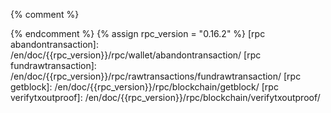 [Adam Back]: http://www.cypherspace.org/adam/
[Anthony Towns]: https://github.com/ajtowns
[Alex Morcos]: https://github.com/morcos
[Andrew Chow]: https://github.com/achow101
[Antti Majakivi]: https://github.com/anduck
[Bob McElrath]: https://github.com/mcelrath
[Bryan Bishop]: https://github.com/kanzure
[BtcDrak]: https://github.com/btcdrak
[Chris Stewart]: https://github.com/Christewart
[Clark Moody]: https://github.com/clarkmoody
[Clem Taylor]: https://github.com/clemtaylor
[Chun Kuan Lee]: https://github.com/ken2812221
[Cory Fields]: https://github.com/theuni
[David Harding]: https://github.com/harding/
[Eric Lombrozo]: https://github.com/codeshark
[Eric Voskuil]: https://github.com/evoskuil
[Gleb Naumenko]: https://github.com/naumenkogs
[Glenn Willen]: https://github.com/gwillen
[Gregory Maxwell]: https://github.com/gmaxwell
[Gregory Sanders]: https://github.com/instagibbs
[James O'Beirne]: https://github.com/jamesob
[Jeremy Rubin]: https://github.com/JeremyRubin
[Jesse Cohen]: http://github.com/skeees
[Jim Posen]: https://github.com/jimpo
[Joao Barbosa]: https://github.com/promag
[John Newbery]: https://github.com/jnewbery
[Johnathan Corgan]: https://github.com/jmcorgan
[Johnson Lau]: https://github.com/jl2012
[Jonas Nick]: https://github.com/jonasnick
[Jonas Schnelli]: https://github.com/jonasschnelli
[Jorge Timon]: https://github.com/jtimon
[Jorge Timón]: https://github.com/jtimon
[Joseph Poon]: https://github.com/josephpoon
[Joshua Simmons]: https://github.com/kadoban
[Justin Arthur]: https://github.com/justintarthur
[Karel Bilek]: https://github.com/karel-3d
[Karl-Johan Alm]: https://github.com/kallewoof
[Lucas Betschart]: https://github.com/lclc
[Luke Dashjr]: https://github.com/luke-jr
[Marco Falke]: https://github.com/MarcoFalke
[Mark Erhardt]: https://github.com/Xekyo
[Mark Friedenbach]: https://github.com/maaku
[Matt Corallo]: https://github.com/TheBlueMatt
[Michael Ford]: https://github.com/fanquake
[Michagogo]: https://github.com/Michagogo
[Midnight Magic]: https://github.com/midnightmagic
[Nicolas Dorier]: https://github.com/NicolasDorier
[Olaoluwa Osuntokun]: https://github.com/Roasbeef
[Patrick Strateman]: https://github.com/pstratem
[Pavel Janik]: https://github.com/paveljanik
[Peter Todd]: https://github.com/petertodd
[Pieter Wuille]: https://github.com/sipa
[Randolf Richardson]: https://github.com/randolf
[Russell Yanofsky]: https://github.com/ryanofsky
[Saleem Rashid]: https://github.com/saleemrashid
[Samuel Dobson]: https://github.com/MeshCollider
[Sjors Provoost]: https://github.com/sjors
[Steve Lee]: https://github.com/moneyball
[Suhas Daftuar]: https://github.com/sdaftuar
[Tadge Dryja]: https://github.com/T909
[Tom Harding]: https://github.com/dgenr8
[Varunram Ganesh]: https://github.com/Varunram
[Warren Togami]: https://github.com/wtogami
[Wladimir van der Laan]: https://github.com/laanwj
[Zooko Wilcox]: https://github.com/zooko

[BIP1]: https://github.com/bitcoin/bips/blob/master/bip-0001.mediawiki
[BIP2]: https://github.com/bitcoin/bips/blob/master/bip-0002.mediawiki
[BIP9]: https://github.com/bitcoin/bips/blob/master/bip-0009.mediawiki
[BIP11]: https://github.com/bitcoin/bips/blob/master/bip-0011.mediawiki
[BIP13]: https://github.com/bitcoin/bips/blob/master/bip-0013.mediawiki
[BIP14]: https://github.com/bitcoin/bips/blob/master/bip-0014.mediawiki
[BIP16]: https://github.com/bitcoin/bips/blob/master/bip-0016.mediawiki
[BIP21]: https://github.com/bitcoin/bips/blob/master/bip-0021.mediawiki
[BIP22]: https://github.com/bitcoin/bips/blob/master/bip-0022.mediawiki
[BIP23]: https://github.com/bitcoin/bips/blob/master/bip-0023.mediawiki
[BIP30]: https://github.com/bitcoin/bips/blob/master/bip-0030.mediawiki
[BIP31]: https://github.com/bitcoin/bips/blob/master/bip-0031.mediawiki
[BIP32]: https://github.com/bitcoin/bips/blob/master/bip-0032.mediawiki
[BIP34]: https://github.com/bitcoin/bips/blob/master/bip-0034.mediawiki
[BIP35]: https://github.com/bitcoin/bips/blob/master/bip-0035.mediawiki
[BIP37]: https://github.com/bitcoin/bips/blob/master/bip-0037.mediawiki
[BIP39]: https://github.com/bitcoin/bips/blob/master/bip-0039.mediawiki
[BIP42]: https://github.com/bitcoin/bips/blob/master/bip-0042.mediawiki
[BIP50]: https://github.com/bitcoin/bips/blob/master/bip-0050.mediawiki
[BIP61]: https://github.com/bitcoin/bips/blob/master/bip-0061.mediawiki
[BIP62]: https://github.com/bitcoin/bips/blob/master/bip-0062.mediawiki
[BIP65]: https://github.com/bitcoin/bips/blob/master/bip-0065.mediawiki
[BIP66]: https://github.com/bitcoin/bips/blob/master/bip-0066.mediawiki
[BIP68]: https://github.com/bitcoin/bips/blob/master/bip-0068.mediawiki
[BIP70]: https://github.com/bitcoin/bips/blob/master/bip-0070.mediawiki
[BIP71]: https://github.com/bitcoin/bips/blob/master/bip-0071.mediawiki
[BIP72]: https://github.com/bitcoin/bips/blob/master/bip-0072.mediawiki
[BIP111]: https://github.com/bitcoin/bips/blob/master/bip-0111.mediawiki
[BIP112]: https://github.com/bitcoin/bips/blob/master/bip-0112.mediawiki
[BIP113]: https://github.com/bitcoin/bips/blob/master/bip-0113.mediawiki
[BIP114]: https://github.com/bitcoin/bips/blob/master/bip-0114.mediawiki
[BIP125]: https://github.com/bitcoin/bips/blob/master/bip-0125.mediawiki
[BIP130]: https://github.com/bitcoin/bips/blob/master/bip-0130.mediawiki
[BIP133]: https://github.com/bitcoin/bips/blob/master/bip-0133.mediawiki
[BIP134]: https://github.com/bitcoin/bips/blob/master/bip-0134.mediawiki
[BIP141]: https://github.com/bitcoin/bips/blob/master/bip-0141.mediawiki
[BIP142]: https://github.com/bitcoin/bips/blob/master/bip-0142.mediawiki
[BIP143]: https://github.com/bitcoin/bips/blob/master/bip-0143.mediawiki
[BIP144]: https://github.com/bitcoin/bips/blob/master/bip-0144.mediawiki
[BIP145]: https://github.com/bitcoin/bips/blob/master/bip-0145.mediawiki
[BIP146]: https://github.com/bitcoin/bips/blob/master/bip-0146.mediawiki
[BIP147]: https://github.com/bitcoin/bips/blob/master/bip-0147.mediawiki
[BIP148]: https://github.com/bitcoin/bips/blob/master/bip-0148.mediawiki
[BIP149]: https://github.com/bitcoin/bips/blob/master/bip-0149.mediawiki
[BIP150]: https://github.com/bitcoin/bips/blob/master/bip-0150.mediawiki
[BIP151]: https://github.com/bitcoin/bips/blob/master/bip-0151.mediawiki
[BIP152]: https://github.com/bitcoin/bips/blob/master/bip-0152.mediawiki
[BIP157]: https://github.com/bitcoin/bips/blob/master/bip-0157.mediawiki
[BIP158]: https://github.com/bitcoin/bips/blob/master/bip-0158.mediawiki
[BIP173]: https://github.com/bitcoin/bips/blob/master/bip-0173.mediawiki
[BIP174]: https://github.com/bitcoin/bips/blob/master/bip-0174.mediawiki

[@bitcoincoreorg]: https://twitter.com/bitcoincoreorg
[#bitcoin-core-dev]: https://webchat.freenode.net?channels=%23bitcoin-core-dev&uio=MTY9dHJ1ZSYxMT0yMTU87
[issues]: https://github.com/bitcoin/bitcoin/issues
[pulls]: https://github.com/bitcoin/bitcoin/pulls
[bitcoin-discuss]: http://lists.linuxfoundation.org/mailman/listinfo/bitcoin-discuss
[bitcoin-dev]: http://lists.linuxfoundation.org/mailman/listinfo/bitcoin-dev
[bitcoin-core-dev]: http://lists.linuxfoundation.org/mailman/listinfo/bitcoin-core-dev
[Slack]: https://bitcoincore.slack.com/
[slack-invite]: https://slack.bitcoincore.org/
[software life cycle]: /en/lifecycle

[laanwj-key]: https://pgp.mit.edu/pks/lookup?op=get&search=0x71A3B16735405025D447E8F274810B012346C9A6
[jonasschnelli-key]: https://pgp.mit.edu/pks/lookup?op=get&search=0x32EE5C4C3FA15CCADB46ABE529D4BCB6416F53EC
[sipa-key]: https://pgp.mit.edu/pks/lookup?op=get&search=0x133EAC179436F14A5CF1B794860FEB804E669320

[recent-contributors]: https://github.com/bitcoin/bitcoin/graphs/contributors?from=2017-03-01

[website-issues]: https://github.com/bitcoin-core/bitcoincore.org/issues

{% comment %}
<!--REQUIRES PERIODIC UPDATE: update rpc_version below to latest
version of this site's RPC docs-->
{% endcomment %}
{% assign rpc_version = "0.16.2" %}
[rpc abandontransaction]: /en/doc/{{rpc_version}}/rpc/wallet/abandontransaction/
[rpc fundrawtransaction]: /en/doc/{{rpc_version}}/rpc/rawtransactions/fundrawtransaction/
[rpc getblock]: /en/doc/{{rpc_version}}/rpc/blockchain/getblock/
[rpc verifytxoutproof]: /en/doc/{{rpc_version}}/rpc/blockchain/verifytxoutproof/
